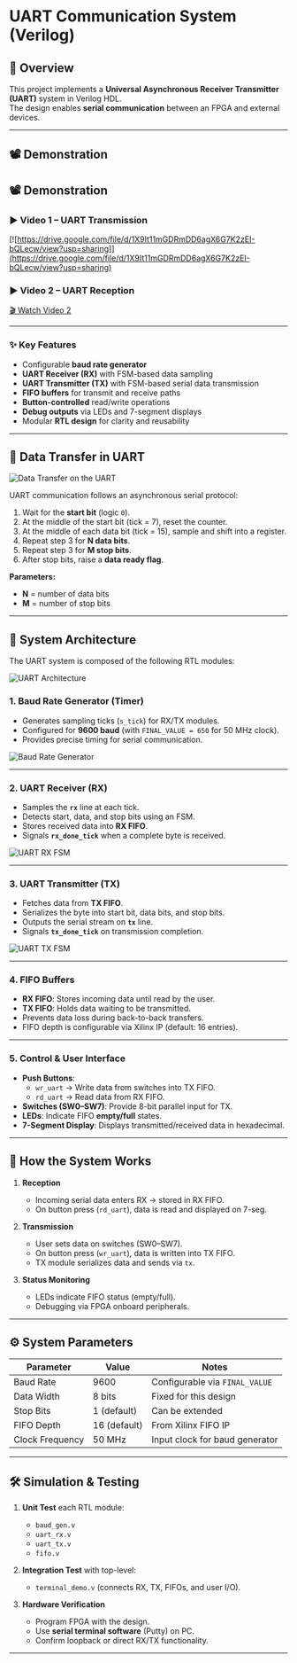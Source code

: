 # UART Communication System (Verilog)

## 📌 Overview
This project implements a **Universal Asynchronous Receiver Transmitter (UART)** system in Verilog HDL.  
The design enables **serial communication** between an FPGA and external devices.  

---

## 📽️ Demonstration

## 📽️ Demonstration

### ▶️ Video 1 – UART Transmission
[![https://drive.google.com/file/d/1X9It11mGDRmDD6agX6G7K2zEI-bQLecw/view?usp=sharing]](https://drive.google.com/file/d/1X9It11mGDRmDD6agX6G7K2zEI-bQLecw/view?usp=sharing)


### ▶️ Video 2 – UART Reception
[🎬 Watch Video 2](video/video2.mp4)


---

### ✨ Key Features
- Configurable **baud rate generator**
- **UART Receiver (RX)** with FSM-based data sampling
- **UART Transmitter (TX)** with FSM-based serial data transmission
- **FIFO buffers** for transmit and receive paths
- **Button-controlled** read/write operations
- **Debug outputs** via LEDs and 7-segment displays
- Modular **RTL design** for clarity and reusability

---

## 📂 Data Transfer in UART
![Data Transfer on the UART](imgs/Picture2.png)

UART communication follows an asynchronous serial protocol:

1. Wait for the **start bit** (logic `0`).
2. At the middle of the start bit (tick = 7), reset the counter.
3. At the middle of each data bit (tick = 15), sample and shift into a register.
4. Repeat step 3 for **N data bits**.
5. Repeat step 3 for **M stop bits**.
6. After stop bits, raise a **data ready flag**.

**Parameters:**
- **N** = number of data bits   
- **M** = number of stop bits

---

## 📐 System Architecture
The UART system is composed of the following RTL modules:

![UART Architecture](imgs/Picture7.png)

### 1. Baud Rate Generator (Timer)
- Generates sampling ticks (`s_tick`) for RX/TX modules.
- Configured for **9600 baud** (with `FINAL_VALUE = 650` for 50 MHz clock).
- Provides precise timing for serial communication.

![Baud Rate Generator](imgs/Picture8.png)

---

### 2. UART Receiver (RX)
- Samples the **`rx`** line at each tick.  
- Detects start, data, and stop bits using an FSM.  
- Stores received data into **RX FIFO**.  
- Signals **`rx_done_tick`** when a complete byte is received.

![UART RX FSM](imgs/Picture5.png)

---

### 3. UART Transmitter (TX)
- Fetches data from **TX FIFO**.  
- Serializes the byte into start bit, data bits, and stop bits.  
- Outputs the serial stream on **`tx`** line.  
- Signals **`tx_done_tick`** on transmission completion.

![UART TX FSM](imgs/Picture6.png)

---

### 4. FIFO Buffers
- **RX FIFO**: Stores incoming data until read by the user.  
- **TX FIFO**: Holds data waiting to be transmitted.  
- Prevents data loss during back-to-back transfers.  
- FIFO depth is configurable via Xilinx IP (default: 16 entries).  

---

### 5. Control & User Interface
- **Push Buttons**:  
  - `wr_uart` → Write data from switches into TX FIFO.  
  - `rd_uart` → Read data from RX FIFO.  
- **Switches (SW0–SW7)**: Provide 8-bit parallel input for TX.  
- **LEDs**: Indicate FIFO **empty/full** states.  
- **7-Segment Display**: Displays transmitted/received data in hexadecimal.  

---

## 🚀 How the System Works
1. **Reception**  
   - Incoming serial data enters RX → stored in RX FIFO.  
   - On button press (`rd_uart`), data is read and displayed on 7-seg.  

2. **Transmission**  
   - User sets data on switches (SW0–SW7).  
   - On button press (`wr_uart`), data is written into TX FIFO.  
   - TX module serializes data and sends via `tx`.  

3. **Status Monitoring**  
   - LEDs indicate FIFO status (empty/full).  
   - Debugging via FPGA onboard peripherals.  

---

## ⚙️ System Parameters
| Parameter         | Value            | Notes                                |
|-------------------|------------------|--------------------------------------|
| Baud Rate         | 9600             | Configurable via `FINAL_VALUE`       |
| Data Width        | 8 bits           | Fixed for this design                |
| Stop Bits         | 1 (default)      | Can be extended                      |
| FIFO Depth        | 16 (default)     | From Xilinx FIFO IP                  |
| Clock Frequency   | 50 MHz           | Input clock for baud generator       |

---

## 🛠️ Simulation & Testing
1. **Unit Test** each RTL module:  
   - `baud_gen.v`  
   - `uart_rx.v`  
   - `uart_tx.v`  
   - `fifo.v`  

2. **Integration Test** with top-level:  
   - `terminal_demo.v` (connects RX, TX, FIFOs, and user I/O).  

3. **Hardware Verification**  
   - Program FPGA with the design.  
   - Use **serial terminal software** (Putty) on PC.  
   - Confirm loopback or direct RX/TX functionality.  

---
